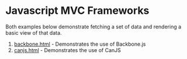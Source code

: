 # Javascript MVC Frameworks

Both examples below demonstrate fetching a set of data and rendering a basic view of that data.

1. [backbone.html](backbone.html) - Demonstrates the use of Backbone.js
2. [canjs.html](canjs.html) - Demonstrates the use of CanJS